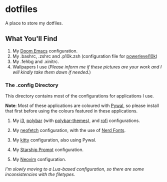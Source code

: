 # dotfiles

A place to store my dotfiles.

## What You'll Find

1. My [Doom Emacs](https://github.com/hlissner/doom-emacs) configuration.
2. My .bashrc, .zshrc and .p10k.zsh (configuration file for [powerlevel10k](https://github.com/romkatv/powerlevel10khttps://github.com/romkatv/powerlevel10k))
3. My .fehbg and .xinitrc.
4. Wallpapers I use (_Please inform me if these pictures are your work and I will kindly take them down if needed._)

### The .config Directory

This directory contains most of the configurations for applications I use.

**Note**: Most of these applications are coloured with [Pywal](https://github.com/dylanaraps/pywal), so please install that first before using the colours featured in these applications.

1. My [i3](https://i3wm.org/docs/), [polybar](https://github.com/polybar/polybar) (with [polybar-themes](https://github.com/adi1090x/polybar-themes)), and [rofi](https://github.com/davatorium/rofi) configurations.

2. My [neofetch](https://github.com/dylanaraps/neofetch) configuration, with the use of [Nerd Fonts](https://www.nerdfonts.com).

3. My [kitty](https://sw.kovidgoyal.net/kitty/) configuration, also using Pywal.

4. My [Starship Prompt](https://starship.rs/) configuration.

5. My [Neovim](https://neovim.io) configuration.

_I'm slowly moving to a Lua-based configuration, so there are some inconsistencies with the filetypes._
